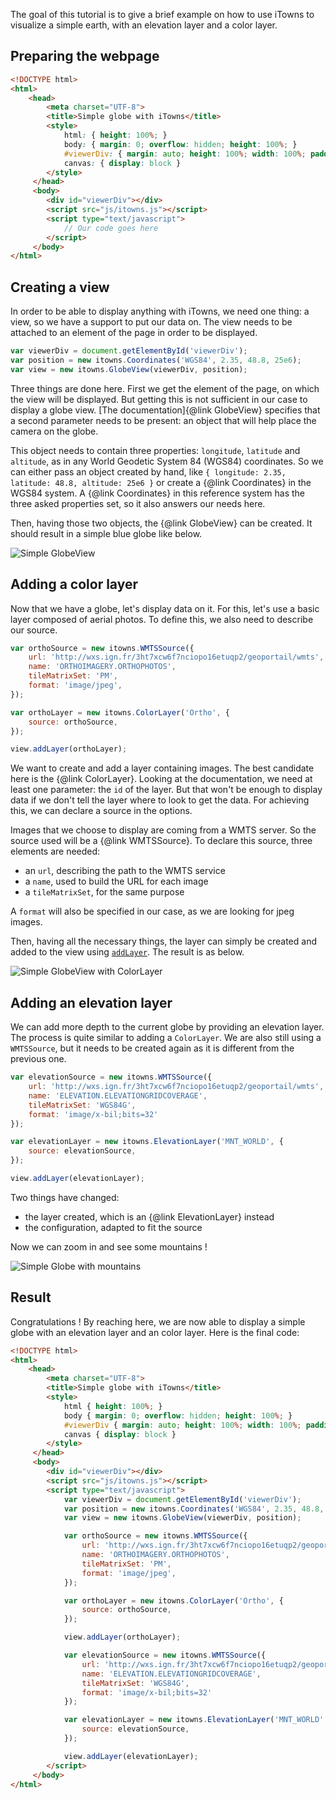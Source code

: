 The goal of this tutorial is to give a brief example on how to use iTowns to
visualize a simple earth, with an elevation layer and a color layer.

## Preparing the webpage

```html
<!DOCTYPE html>
<html>
    <head>
        <meta charset="UTF-8">
        <title>Simple globe with iTowns</title>
        <style>
            html: { height: 100%; }
            body: { margin: 0; overflow: hidden; height: 100%; }
            #viewerDiv: { margin: auto; height: 100%; width: 100%; padding: 0; }
            canvas: { display: block }
        </style>
     </head>
     <body>
        <div id="viewerDiv"></div>
        <script src="js/itowns.js"></script>
        <script type="text/javascript">
            // Our code goes here
        </script>
     </body>
</html>
```

## Creating a view

In order to be able to display anything with iTowns, we need one thing: a view,
so we have a support to put our data on. The view needs to be attached to an
element of the page in order to be displayed.

```js
var viewerDiv = document.getElementById('viewerDiv');
var position = new itowns.Coordinates('WGS84', 2.35, 48.8, 25e6);
var view = new itowns.GlobeView(viewerDiv, position);
```

Three things are done here. First we get the element of the page, on which the
view will be displayed. But getting this is not sufficient in our case to
display a globe view. [The documentation]{@link GlobeView} specifies that a
second parameter needs to be present: an object that will help place the camera
on the globe.

This object needs to contain three properties: `longitude`, `latitude` and
`altitude`, as in any World Geodetic System 84 (WGS84) coordinates. So we can
either pass an object created by hand, like `{ longitude: 2.35, latitude: 48.8,
altitude: 25e6 }` or create a {@link Coordinates} in the WGS84 system. A {@link
Coordinates} in this reference system has the three asked properties set, so it
also answers our needs here.

Then, having those two objects, the {@link GlobeView} can be created. It should
result in a simple blue globe like below.

![Simple GlobeView](images/Create-a-simple-globe-1.png)

## Adding a color layer

Now that we have a globe, let's display data on it. For this, let's use a basic
layer composed of aerial photos. To define this, we also need to describe our
source.

```js
var orthoSource = new itowns.WMTSSource({
    url: 'http://wxs.ign.fr/3ht7xcw6f7nciopo16etuqp2/geoportail/wmts',
    name: 'ORTHOIMAGERY.ORTHOPHOTOS',
    tileMatrixSet: 'PM',
    format: 'image/jpeg',
});

var orthoLayer = new itowns.ColorLayer('Ortho', {
    source: orthoSource,
});

view.addLayer(orthoLayer);
```

We want to create and add a layer containing images. The best candidate here is
the {@link ColorLayer}. Looking at the documentation, we need at least one
parameter: the `id` of the layer. But that won't be enough to display data if we
don't tell the layer where to look to get the data. For achieving this, we can
declare a source in the options.

Images that we choose to display are coming from a WMTS server. So the source
used will be a {@link WMTSSource}. To declare this source, three elements are
needed:
- an `url`, describing the path to the WMTS service
- a `name`, used to build the URL for each image
- a `tileMatrixSet`, for the same purpose

A `format` will also be specified in our case, as we are looking for jpeg
images.

Then, having all the necessary things, the layer can simply be created and added
to the view using [`addLayer`](View#addLayer). The result is as below.

![Simple GlobeView with ColorLayer](images/Create-a-simple-globe-2.png)

## Adding an elevation layer

We can add more depth to the current globe by providing an elevation layer. The
process is quite similar to adding a `ColorLayer`. We are also still using a
`WMTSSource`, but it needs to be created again as it is different from the
previous one.

```js
var elevationSource = new itowns.WMTSSource({
    url: 'http://wxs.ign.fr/3ht7xcw6f7nciopo16etuqp2/geoportail/wmts',
    name: 'ELEVATION.ELEVATIONGRIDCOVERAGE',
    tileMatrixSet: 'WGS84G',
    format: 'image/x-bil;bits=32'
});

var elevationLayer = new itowns.ElevationLayer('MNT_WORLD', {
    source: elevationSource,
});

view.addLayer(elevationLayer);
```

Two things have changed:
- the layer created, which is an {@link ElevationLayer} instead
- the configuration, adapted to fit the source

Now we can zoom in and see some mountains !

![Simple Globe with mountains](images/Create-a-simple-globe-3.png)

## Result

Congratulations ! By reaching here, we are now able to display a simple globe
with an elevation layer and an color layer. Here is the final code:

```html
<!DOCTYPE html>
<html>
    <head>
        <meta charset="UTF-8">
        <title>Simple globe with iTowns</title>
        <style>
            html { height: 100%; }
            body { margin: 0; overflow: hidden; height: 100%; }
            #viewerDiv { margin: auto; height: 100%; width: 100%; padding: 0; }
            canvas { display: block }
        </style>
     </head>
     <body>
        <div id="viewerDiv"></div>
        <script src="js/itowns.js"></script>
        <script type="text/javascript">
            var viewerDiv = document.getElementById('viewerDiv');
            var position = new itowns.Coordinates('WGS84', 2.35, 48.8, 25e6);
            var view = new itowns.GlobeView(viewerDiv, position);

            var orthoSource = new itowns.WMTSSource({
                url: 'http://wxs.ign.fr/3ht7xcw6f7nciopo16etuqp2/geoportail/wmts',
                name: 'ORTHOIMAGERY.ORTHOPHOTOS',
                tileMatrixSet: 'PM',
                format: 'image/jpeg',
            });

            var orthoLayer = new itowns.ColorLayer('Ortho', {
                source: orthoSource,
            });

            view.addLayer(orthoLayer);

            var elevationSource = new itowns.WMTSSource({
                url: 'http://wxs.ign.fr/3ht7xcw6f7nciopo16etuqp2/geoportail/wmts',
                name: 'ELEVATION.ELEVATIONGRIDCOVERAGE',
                tileMatrixSet: 'WGS84G',
                format: 'image/x-bil;bits=32'
            });

            var elevationLayer = new itowns.ElevationLayer('MNT_WORLD', {
                source: elevationSource,
            });

            view.addLayer(elevationLayer);
        </script>
     </body>
</html>
```
